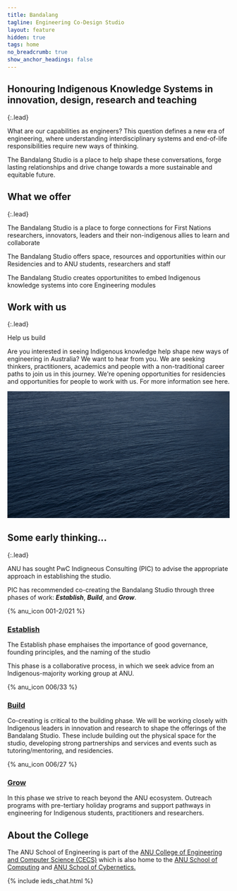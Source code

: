 ```yaml
---
title: Bandalang
tagline: Engineering Co-Design Studio
layout: feature
hidden: true
tags: home
no_breadcrumb: true
show_anchor_headings: false
---
```


## Honouring Indigenous Knowledge Systems in innovation, design, research and teaching

{:.lead}

What are our capabilities as engineers? This question defines a new era of engineering, where understanding interdisciplinary systems and end-of-life responsibilities require new ways of thinking.

The Bandalang Studio is a place to help shape these conversations, forge lasting relationships and drive change towards a more sustainable and equitable future.


## What we offer

{:.lead}

The Bandalang Studio is a place to forge connections for First Nations researchers, innovators, leaders and their non-indigenous allies to learn and collaborate

The Bandalang Studio offers space, resources and opportunities within our Residencies and to ANU students, researchers and staff

The Bandalang Studio creates opportunitites to embed Indigenous knowledge systems into core Engineering modules


## Work with us

{:.lead}

Help us build 

Are you interested in seeing Indigenous knowledge help shape new ways of engineering in Australia? We want to hear from you. We are seeking thinkers, practitioners, academics and people with a non-traditional career paths to join us in this journey. We're opening opportunities for residencies and opportunities for people to work with us. For more information see here.

![Banner Image for Residencies](assets/images/IEDS%20-%20placeholder%20image.jpeg)

## Some early thinking... 

{:.lead}

ANU has sought PwC Indigneous Consulting (PIC) to advise the appropriate approach in establishing the studio.

PIC has recommended co-creating the Bandalang Studio through three phases of work: ***Establish***, ***Build***, and ***Grow***. 

<style>
/* FIXME (duplicated across from cybernetics homepage) */
.img-container {
  display: grid;
  place-items: center;
}
.img-container img {
  width: 50%;
  margin-bottom: 1rem;
}
</style>

<div class="grid grid--3">
  <article markdown="1">

{% anu_icon 001-2/021 %}

### [Establish](#)

The Establish phase emphaises the importance of good governance, founding principles, and the naming of the studio

This phase is a collaborative process, in which we seek advice from an Indigenous-majority working group at ANU.

  </article>

  <article markdown="1">

{% anu_icon 006/33 %}

### [Build](#)

Co-creating is critical to the building phase. We will be working closely with Indigenous leaders in innovation and research to shape the offerings of the Bandalang Studio. These include building out the physical space for the studio, developing strong partnerships and services and events such as tutoring/mentoring, and residencies.

  </article>

  <article markdown="1">

{% anu_icon 006/27 %}

### [Grow](#)

In this phase we strive to reach beyond the ANU ecosystem. Outreach programs with pre-tertiary holiday programs and support pathways in engineering for Indigenous students, practitioners and researchers.

  </article>

</div>


## About the College 


The ANU School of Engineering is part of the [ANU College of Engineering and Computer Science (CECS)]( https://cecs.anu.edu.au/) which is also home to the [ANU School of Computing](https://comp.anu.edu.au/) and [ANU School of Cybernetics.](https://cybernetics.anu.edu.au)




{% include ieds_chat.html %}
